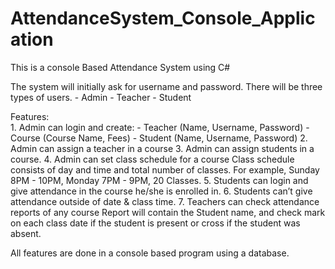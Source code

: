 # AttendanceSystem_Console_Application
This is a console Based Attendance System using C#

The system will initially ask for username and password.
There will be three types of users.
      - Admin
      - Teacher
      - Student
      
Features:     
      1. Admin can login and create:
            - Teacher (Name, Username, Password)
            - Course (Course Name, Fees)
            - Student (Name, Username, Password)
      2. Admin can assign a teacher in a course
      3. Admin can assign students in a course.
      4. Admin can set class schedule for a course
        Class schedule consists of day and time and total number of classes.
        For example, Sunday 8PM - 10PM, Monday 7PM - 9PM, 20 Classes.
      5. Students can login and give attendance in the course he/she is enrolled in.
      6. Students can’t give attendance outside of date & class time.
      7. Teachers can check attendance reports of any course
         Report will contain the Student name, and check mark on each class date if the student is present or cross if the student was absent. 

All features are done in a console based program using a database.
